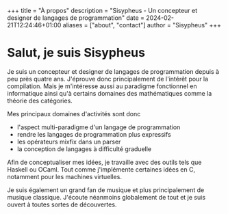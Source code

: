 +++
title = "À propos"
description = "Sisypheus - Un concepteur et designer de langages de programmation"
date = 2024-02-21T12:24:46+01:00
aliases = ["about", "contact"]
author = "Sisypheus"
+++

# Salut, je suis Sisypheus

Je suis un concepteur et designer de langages de programmation depuis à peu près quatre ans. J'éprouve donc principalement de l'intérêt pour la compilation. Mais je m'intéresse aussi au paradigme fonctionnel en informatique ainsi qu'à certains domaines des mathématiques comme la théorie des catégories.

Mes principaux domaines d'activités sont donc
- l'aspect multi-paradigme d'un langage de programmation
- rendre les langages de programmation plus expressifs
- les opérateurs mixfix dans un parser
- la conception de langages à difficulté graduelle

Afin de conceptualiser mes idées, je travaille avec des outils tels que Haskell ou OCaml. Tout comme j'implémente certaines idées en C, notamment pour les machines virtuelles.

Je suis également un grand fan de musique et plus principalement de musique classique. J'écoute néanmoins globalement de tout et je suis ouvert à toutes sortes de découvertes.
